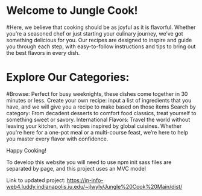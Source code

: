 # Welcome to Jungle Cook!

#Here, we believe that cooking should be as joyful as it is flavorful. Whether you’re a seasoned chef or just starting your culinary journey, we’ve got something delicious for you. Our recipes are designed to inspire and guide you through each step, with easy-to-follow instructions and tips to bring out the best flavors in every dish.

# Explore Our Categories: 

#Browse: Perfect for busy weeknights, these dishes come together in 30 minutes or less.
Create your own recipe: input a list of ingredients that you have, and we will give you a recipe to make based on those items
Search by category: From decadent desserts to comfort food classics, treat yourself to something sweet or savory.
International Flavors: Travel the world without leaving your kitchen, with recipes inspired by global cuisines.
Whether you're here for a one-pot meal or a multi-course feast, we’re here to help you master every flavor with confidence.

Happy Cooking!

To develop this website you will need to use npm init
sass files are separated by page, and this project uses an MVC model

Link to updated project: https://in-info-web4.luddy.indianapolis.iu.edu/~jlwyly/Jungle%20Cook%20Main/dist/

